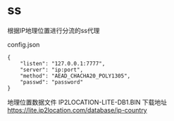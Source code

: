 # ss
根据IP地理位置进行分流的ss代理

config.json
```
{
    "listen": "127.0.0.1:7777",
    "server": "ip:port",
    "method": "AEAD_CHACHA20_POLY1305",
    "passwd": "password"
}
```

地理位置数据文件 IP2LOCATION-LITE-DB1.BIN 
下载地址 https://lite.ip2location.com/database/ip-country
